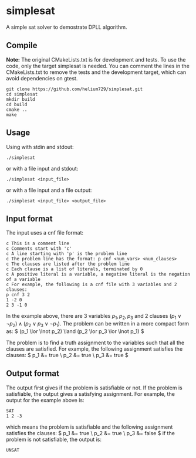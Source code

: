 # simplesat
A simple sat solver to demostrate DPLL algorithm.

## Compile
**Note:** The original CMakeLists.txt is for development and tests. To use the code, only the target simplesat is needed. You can comment the lines in the CMakeLists.txt to remove the tests and the development target, which can avoid dependencies on gtest.

```
git clone https://github.com/helium729/simplesat.git
cd simplesat
mkdir build
cd build
cmake ..
make
```

## Usage
Using with stdin and stdout:
```
./simplesat 
```
or with a file input and stdout:
```
./simplesat <input_file>
```
or with a file input and a file output:
```
./simplesat <input_file> <output_file>
```

## Input format
The input uses a cnf file format:
```
c This is a comment line
c Comments start with 'c'
c A line starting with 'p' is the problem line
c The problem line has the format: p cnf <num_vars> <num_clauses>
c The clauses are listed after the problem line
c Each clause is a list of literals, terminated by 0
c A positive literal is a variable, a negative literal is the negation of a variable
c For example, the following is a cnf file with 3 variables and 2 clauses:
p cnf 3 2
1 -2 0
2 3 -1 0
```

In the example above, there are 3 variables $p_1, p_2, p_3$ and 2 clauses $(p_1 \lor \lnot p_2) \land (p_2 \lor p_3 \lor \lnot p_1)$. The problem can be written in a more compact form as:
$
(p_1 \lor \lnot p_2) \land (p_2 \lor p_3 \lor \lnot p_1)
$

The problem is to find a truth assignment to the variables such that all the clauses are satisfied. For example, the following assignment satisfies the clauses:
$
p_1 &= true \\
p_2 &= true \\
p_3 &= true
$

## Output format
The output first gives if the problem is satisfiable or not. If the problem is satisfiable, the output gives a satisfying assignment. For example, the output for the example above is:
```
SAT
1 2 -3
```
which means the problem is satisfiable and the following assignment satisfies the clauses:
$
p_1 &= true \\
p_2 &= true \\
p_3 &= false
$
if the problem is not satisfiable, the output is:
```
UNSAT
```






